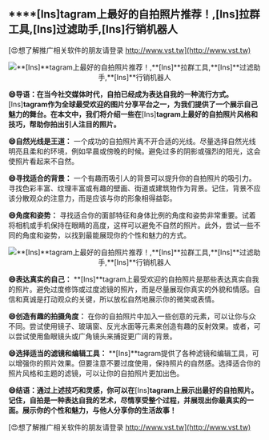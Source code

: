 ## ****[Ins]**tagram上最好的自拍照片推荐！,**[Ins]**拉群工具,**[Ins]**过滤助手,**[Ins]**行销机器人**

[😍想了解推广相关软件的朋友请登录 http://www.vst.tw](http://www.vst.tw)

 <center><img src="https://vst.tw/MP4/tuiguang/png/2.png" alt="**[Ins]**tagram上最好的自拍照片推荐！,**[Ins]**拉群工具,**[Ins]**过滤助手,**[Ins]**行销机器人"></center>

**😄导语：在当今社交媒体时代，自拍已经成为表达自我的一种流行方式。**[Ins]**tagram作为全球最受欢迎的图片分享平台之一，为我们提供了一个展示自己魅力的舞台。在本文中，我们将介绍一些在**[Ins]**tagram上最好的自拍照片风格和技巧，帮助你拍出引人注目的照片。**

**😄自然光线是王道：**
一个成功的自拍照片离不开合适的光线。尽量选择自然光线明亮且柔和的环境，例如早晨或傍晚的时候。避免过多的阴影或强烈的阳光，这会使照片看起来不自然。

**😄寻找适合的背景：**
一个有趣而吸引人的背景可以提升你的自拍照片的吸引力。寻找色彩丰富、纹理丰富或有趣的壁画、街道或建筑物作为背景。记住，背景不应该分散观众的注意力，而是应该与你的形象相得益彰。

**😄角度和姿势：**
寻找适合你的面部特征和身体比例的角度和姿势非常重要。试着将相机或手机保持在眼睛的高度，这样可以避免不自然的照片。此外，尝试一些不同的角度和姿势，以找到最能展现你的个性和魅力的方式。

 <center><img src="https://vst.tw/MP4/tuiguang/png/5.png" alt="**[Ins]**tagram上最好的自拍照片推荐！,**[Ins]**拉群工具,**[Ins]**过滤助手,**[Ins]**行销机器人"></center>

**😄表达真实的自己：**
**[Ins]**tagram上最受欢迎的自拍照片是那些表达真实自我的照片。避免过度修饰或过度滤镜的照片，而是尽量展现你真实的外貌和情感。自信和真诚是打动观众的关键，所以放松自然地展示你的微笑或表情。

**😄创造有趣的拍摄角度：**
在你的自拍照片中加入一些创意的元素，可以让你与众不同。尝试使用镜子、玻璃窗、反光水面等元素来创造有趣的反射效果。或者，可以尝试使用鱼眼镜头或广角镜头来捕捉更广阔的背景。

**😄选择适当的滤镜和编辑工具：**
**[Ins]**tagram提供了各种滤镜和编辑工具，可以增强你的照片效果。但要注意不要过度使用，保持照片的自然感。选择适合你的照片风格和主题的滤镜，可以让你的自拍照片更加出色。

**😄结语：通过上述技巧和灵感，你可以在**[Ins]**tagram上展示出最好的自拍照片。记住，自拍是一种表达自我的艺术，尽情享受整个过程，并展现出你最真实的一面。展示你的个性和魅力，与他人分享你的生活故事！**

[😍想了解推广相关软件的朋友请登录 http://www.vst.tw](http://www.vst.tw)



